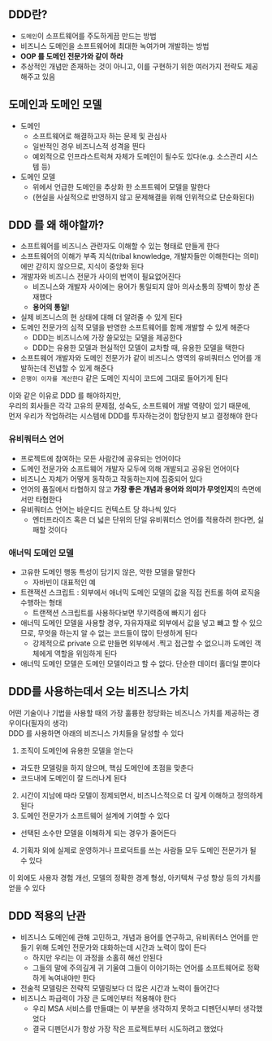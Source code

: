 ## DDD란?
- `도메인`이 소프트웨어를 주도하게끔 만드는 방법
- 비즈니스 도메인을 소프트웨어에 최대한 녹여가며 개발하는 방법
- **OOP 를 도메인 전문가와 같이 하라**
- 추상적인 개념만 존재하는 것이 아니고, 이를 구현하기 위한 여러가지 전략도 제공해주고 있음

## 도메인과 도메인 모델
- 도메인
  - 소프트웨어로 해결하고자 하는 문제 및 관심사
  - 일반적인 경우 비즈니스적 성격을 띈다
  - 예외적으로 인프라스트럭쳐 자체가 도메인이 될수도 있다(e.g. 소스관리 시스템 등)
- 도메인 모델
  - 위에서 언급한 도메인을 추상화 한 소프트웨어 모델을 말한다
  - (현실을 사실적으로 반영하지 않고 문제해결을 위해 인위적으로 단순화된다)

## DDD 를 왜 해야할까?
- 소프트웨어를 비즈니스 관련자도 이해할 수 있는 형태로 만들게 한다
- 소프트웨어의 이해가 부족 지식(tribal knowledge, 개발자들만 이해한다는 의미)에만 갇히지 않으므로, 지식이 중앙화 된다
- 개발자와 비즈니스 전문가 사이의 번역이 필요없어진다
  - 비즈니스와 개발자 사이에는 용어가 통일되지 않아 의사소통의 장벽이 항상 존재했다
  - **용어의 통일!**
- 실제 비즈니스의 현 상태에 대해 더 알려줄 수 있게 된다
- 도메인 전문가의 심적 모델을 반영한 소프트웨어를 함께 개발할 수 있게 해준다
  - DDD는 비즈니스에 가장 쓸모있는 모델을 제공한다
  - DDD는 유용한 모델과 현실적인 모델이 교차할 때, 유용한 모델을 택한다
- 소프트웨어 개발자와 도메인 전문가가 같이 비즈니스 영역의 유비쿼터스 언어를 개발하는데 전념할 수 있게 해준다
- `은행이 이자를 계산한다` 같은 도메인 지식이 코드에 그대로 들어가게 된다

이와 같은 이유로 DDD 를 해야하지만,  
우리의 회사들은 각각 고유의 문제점, 성숙도, 소프트웨어 개발 역량이 있기 때문에,  
먼저 우리가 작업하려는 시스템에 DDD를 투자하는것이 합당한지 보고 결정해야 한다  

### 유비쿼터스 언어
- 프로젝트에 참여하는 모든 사람간에 공유되는 언어이다  
- 도메인 전문가와 소프트웨어 개발자 모두에 의해 개발되고 공유된 언어이다
- 비즈니스 자체가 어떻게 동작하고 작동하는지에 집중되어 있다
- 언어의 품질에서 타협하지 않고 **가장 좋은 개념과 용어와 의미가 무엇인지**의 측면에서만 타협한다
- 유비쿼터스 언어는 바운디드 컨텍스트 당 하나씩 있다
  - 엔터프라이즈 혹은 더 넓은 단위의 단일 유비쿼터스 언어를 적용하려 한다면, 실패할 것이다

### 애너믹 도메인 모델
- 고유한 도메인 행동 특성이 담기지 않은, 약한 모델을 말한다
  - 자바빈이 대표적인 예
- 트랜잭션 스크립트 : 외부에서 애너믹 도메인 모델의 값을 직접 컨트롤 하여 로직을 수행하는 형태
  - 트랜잭션 스크립트를 사용하다보면 무기력증에 빠지기 쉽다
- 애너믹 도메인 모델을 사용할 경우, 자유자재로 외부에서 값을 넣고 뺴고 할 수 있으므로, 무엇을 하는지 알 수 없는 코드들이 많이 탄생하게 된다
  - 강제적으로 private 으로 만들면 외부에서 .찍고 접근할 수 없으니까 도메인 객체에게 역할을 위임하게 된다
- 애너믹 도메인 모델은 도메인 모델이라고 할 수 없다. 단순한 데이터 홀더일 뿐이다  

## DDD를 사용하는데서 오는 비즈니스 가치
어떤 기술이나 기법을 사용할 때의 가장 훌륭한 정당화는 비즈니스 가치를 제공하는 경우이다(필자의 생각)  
DDD 를 사용하면 아래의 비즈니스 가치들을 달성할 수 있다  

1. 조직이 도메인에 유용한 모델을 얻는다
  - 과도한 모델링을 하지 않으며, 핵심 도메인에 초점을 맞춘다
  - 코드내에 도메인이 잘 드러나게 된다
2. 시간이 지남에 따라 모델이 정제되면서, 비즈니스적으로 더 깊게 이해하고 정의하게 된다
3. 도메인 전문가가 소프트웨어 설계에 기여할 수 있다
  - 선택된 소수만 모델을 이해하게 되는 경우가 줄어든다
4. 기획자 외에 실제로 운영하거나 프로덕트를 쓰는 사람들 모두 도메인 전문가가 될 수 있다

이 외에도 사용자 경험 개선, 모델의 정확한 경계 형성, 아키텍쳐 구성 향상 등의 가치를 얻을 수 있다  

## DDD 적용의 난관
- 비즈니스 도메인에 관해 고민하고, 개념과 용어를 연구하고, 유비쿼터스 언어를 만들기 위해 도메인 전문가와 대화하는데 시간과 노력이 많이 든다
  - 하지만 우리는 이 과정을 소홀히 해선 안된다
  - 그들의 말에 주의깊게 귀 기울여 그들이 이야기하는 언어를 소프트웨어로 정확하게 녹여내야만 한다  
- 전술적 모델링은 전략적 모델링보다 더 많은 시간과 노력이 들어간다
- 비즈니스 파급력이 가장 큰 도메인부터 적용해야 한다
  - 우리 MSA 서비스를 만들떄는 이 부분을 생각하지 못하고 디펜던시부터 생각했었다
  - 결국 디펜던시가 항상 가장 작은 프로젝트부터 시도하려고 했었다